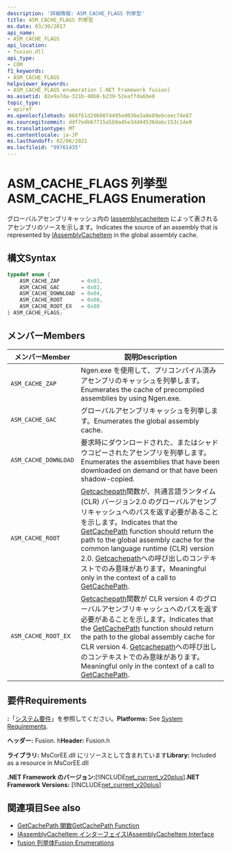 ```yaml
---
description: '詳細情報: ASM_CACHE_FLAGS 列挙型'
title: ASM_CACHE_FLAGS 列挙型
ms.date: 03/30/2017
api_name:
- ASM_CACHE_FLAGS
api_location:
- fusion.dll
api_type:
- COM
f1_keywords:
- ASM_CACHE_FLAGS
helpviewer_keywords:
- ASM_CACHE_FLAGS enumeration [.NET Framework fusion]
ms.assetid: 82e9a7da-321b-48b8-b239-52eaffda6be8
topic_type:
- apiref
ms.openlocfilehash: 866f61d2960074495ed036e3a8e89ebceec74e87
ms.sourcegitcommit: ddf7edb67715a5b9a45e3dd44536dabc153c1de0
ms.translationtype: MT
ms.contentlocale: ja-JP
ms.lasthandoff: 02/06/2021
ms.locfileid: "99761435"
---
```

# <a name="asm_cache_flags-enumeration"></a><span data-ttu-id="da1ed-103">ASM_CACHE_FLAGS 列挙型</span><span class="sxs-lookup"><span data-stu-id="da1ed-103">ASM_CACHE_FLAGS Enumeration</span></span>

<span data-ttu-id="da1ed-104">グローバルアセンブリキャッシュ内の [Iassemblycacheitem](iassemblycacheitem-interface.md) によって表されるアセンブリのソースを示します。</span><span class="sxs-lookup"><span data-stu-id="da1ed-104">Indicates the source of an assembly that is represented by [IAssemblyCacheItem](iassemblycacheitem-interface.md) in the global assembly cache.</span></span>  
  
## <a name="syntax"></a><span data-ttu-id="da1ed-105">構文</span><span class="sxs-lookup"><span data-stu-id="da1ed-105">Syntax</span></span>  
  
```cpp  
typedef enum {  
    ASM_CACHE_ZAP       = 0x01,  
    ASM_CACHE_GAC       = 0x02,  
    ASM_CACHE_DOWNLOAD  = 0x04,  
    ASM_CACHE_ROOT      = 0x08,  
    ASM_CACHE_ROOT_EX   = 0x80  
} ASM_CACHE_FLAGS;  
```  
  
## <a name="members"></a><span data-ttu-id="da1ed-106">メンバー</span><span class="sxs-lookup"><span data-stu-id="da1ed-106">Members</span></span>  
  
|<span data-ttu-id="da1ed-107">メンバー</span><span class="sxs-lookup"><span data-stu-id="da1ed-107">Member</span></span>|<span data-ttu-id="da1ed-108">説明</span><span class="sxs-lookup"><span data-stu-id="da1ed-108">Description</span></span>|  
|------------|-----------------|  
|`ASM_CACHE_ZAP`|<span data-ttu-id="da1ed-109">Ngen.exe を使用して、プリコンパイル済みアセンブリのキャッシュを列挙します。</span><span class="sxs-lookup"><span data-stu-id="da1ed-109">Enumerates the cache of precompiled assemblies by using Ngen.exe.</span></span>|  
|`ASM_CACHE_GAC`|<span data-ttu-id="da1ed-110">グローバルアセンブリキャッシュを列挙します。</span><span class="sxs-lookup"><span data-stu-id="da1ed-110">Enumerates the global assembly cache.</span></span>|  
|`ASM_CACHE_DOWNLOAD`|<span data-ttu-id="da1ed-111">要求時にダウンロードされた、またはシャドウコピーされたアセンブリを列挙します。</span><span class="sxs-lookup"><span data-stu-id="da1ed-111">Enumerates the assemblies that have been downloaded on demand or that have been shadow-copied.</span></span>|  
|`ASM_CACHE_ROOT`|<span data-ttu-id="da1ed-112">[Getcachepath](getcachepath-function.md)関数が、共通言語ランタイム (CLR) バージョン2.0 のグローバルアセンブリキャッシュへのパスを返す必要があることを示します。</span><span class="sxs-lookup"><span data-stu-id="da1ed-112">Indicates that the [GetCachePath](getcachepath-function.md) function should return the path to the global assembly cache for the common language runtime (CLR) version 2.0.</span></span> <span data-ttu-id="da1ed-113">[Getcachepath](getcachepath-function.md)への呼び出しのコンテキストでのみ意味があります。</span><span class="sxs-lookup"><span data-stu-id="da1ed-113">Meaningful only in the context of a call to [GetCachePath](getcachepath-function.md).</span></span>|  
|`ASM_CACHE_ROOT_EX`|<span data-ttu-id="da1ed-114">[Getcachepath](getcachepath-function.md)関数が CLR version 4 のグローバルアセンブリキャッシュへのパスを返す必要があることを示します。</span><span class="sxs-lookup"><span data-stu-id="da1ed-114">Indicates that the [GetCachePath](getcachepath-function.md) function should return the path to the global assembly cache for CLR version 4.</span></span> <span data-ttu-id="da1ed-115">[Getcachepath](getcachepath-function.md)への呼び出しのコンテキストでのみ意味があります。</span><span class="sxs-lookup"><span data-stu-id="da1ed-115">Meaningful only in the context of a call to [GetCachePath](getcachepath-function.md).</span></span>|  
  
## <a name="requirements"></a><span data-ttu-id="da1ed-116">要件</span><span class="sxs-lookup"><span data-stu-id="da1ed-116">Requirements</span></span>  

 <span data-ttu-id="da1ed-117">**:**「[システム要件](../../get-started/system-requirements.md)」を参照してください。</span><span class="sxs-lookup"><span data-stu-id="da1ed-117">**Platforms:** See [System Requirements](../../get-started/system-requirements.md).</span></span>  
  
 <span data-ttu-id="da1ed-118">**ヘッダー:** Fusion. h</span><span class="sxs-lookup"><span data-stu-id="da1ed-118">**Header:** Fusion.h</span></span>  
  
 <span data-ttu-id="da1ed-119">**ライブラリ:** MsCorEE.dll にリソースとして含まれています</span><span class="sxs-lookup"><span data-stu-id="da1ed-119">**Library:** Included as a resource in MsCorEE.dll</span></span>  
  
 <span data-ttu-id="da1ed-120">**.NET Framework のバージョン:**[!INCLUDE[net_current_v20plus](../../../../includes/net-current-v20plus-md.md)]</span><span class="sxs-lookup"><span data-stu-id="da1ed-120">**.NET Framework Versions:** [!INCLUDE[net_current_v20plus](../../../../includes/net-current-v20plus-md.md)]</span></span>  
  
## <a name="see-also"></a><span data-ttu-id="da1ed-121">関連項目</span><span class="sxs-lookup"><span data-stu-id="da1ed-121">See also</span></span>

- [<span data-ttu-id="da1ed-122">GetCachePath 関数</span><span class="sxs-lookup"><span data-stu-id="da1ed-122">GetCachePath Function</span></span>](getcachepath-function.md)
- [<span data-ttu-id="da1ed-123">IAssemblyCacheItem インターフェイス</span><span class="sxs-lookup"><span data-stu-id="da1ed-123">IAssemblyCacheItem Interface</span></span>](iassemblycacheitem-interface.md)
- [<span data-ttu-id="da1ed-124">fusion 列挙体</span><span class="sxs-lookup"><span data-stu-id="da1ed-124">Fusion Enumerations</span></span>](fusion-enumerations.md)
